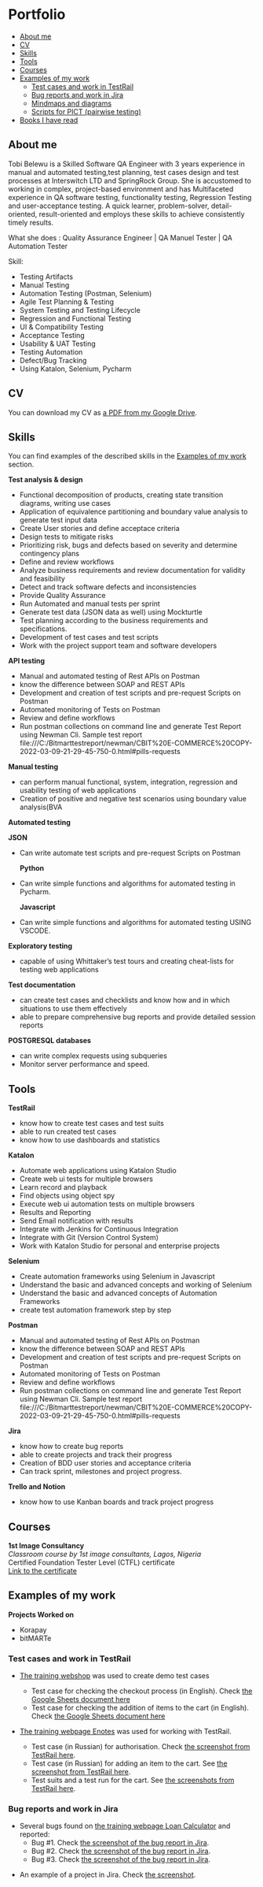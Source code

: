 # Portfolio
- [About me](#about-me)
- [CV](#cv)
- [Skills](#skills)
- [Tools](#tools)
- [Courses](#courses)
- [Examples of my work](#examples-of-my-work)
  * [Test cases and work in TestRail](#test-cases-and-work-in-testrail)
  * [Bug reports and work in Jira](#bug-reports-and-work-in-jira)
  * [Mindmaps and diagrams](#mindmaps-and-diagrams)
  * [Scripts for PICT (pairwise testing)](#scripts-for-pict-pairwise-testing)
- [Books I have read](#books-i-have-read)

## About me

Tobi Belewu is a Skilled Software QA Engineer with 3 years experience in manual and automated testing,test planning, test cases design and test processes at Interswitch LTD and SpringRock Group. She is accustomed to working in complex, project-based environment and has Multifaceted experience in QA software testing, functionality testing, Regression Testing and user-acceptance testing. A quick learner, problem-solver, detail-oriented, result-oriented and employs these skills to achieve consistently timely results.


What she does :
Quality Assurance Engineer | QA Manuel Tester | QA Automation Tester

Skill:
- Testing Artifacts
- Manual Testing
- Automation Testing (Postman, Selenium)
- Agile Test Planning & Testing
- System Testing and Testing Lifecycle
- Regression and Functional Testing
- UI & Compatibility Testing
- Acceptance Testing
- Usability & UAT Testing
- Testing Automation
- Defect/Bug Tracking
- Using Katalon, Selenium, Pycharm

## CV
You can download my CV as [a PDF from my Google Drive](https://drive.google.com/file/d/1ax3AydYyLBrYuuKdu-P_VAcjZaGZPogc/view?usp=sharing).

## Skills

You can find examples of the described skills in the [Examples of my work](#examples-of-my-work) section.

__Test analysis & design__
  * Functional decomposition of products, creating state transition diagrams, writing use cases
  * Application of equivalence partitioning and boundary value analysis to generate test input data
  * Create User stories and define acceptace criteria
  *	Design tests to mitigate risks
  *	Prioritizing risk, bugs and defects based on severity and determine contingency plans
  *	Define and review workflows
  *	Analyze business requirements and review documentation for validity and feasibility
  *	Detect and track software defects and inconsistencies
  *	Provide Quality Assurance
  *	Run Automated and manual tests per sprint
  *	Generate test data (JSON data as well) using Mockturtle
  *	Test planning according to the business requirements and specifications.
  *	Development of test cases and test scripts
  *	Work with the project support team and software developers


__API testing__
  * Manual and automated testing of Rest APIs on Postman
  * know the difference between SOAP and REST APIs
  * Development and creation of test scripts and pre-request Scripts on Postman
  * Automated monitoring of Tests on Postman
  * Review and define workflows
  * Run postman collections on command line and generate Test Report using Newman Cli. Sample test report file:///C:/Bitmarttestreport/newman/CBIT%20E-COMMERCE%20COPY-2022-03-09-21-29-45-750-0.html#pills-requests

__Manual testing__
  * can perform manual functional, system, integration, regression and usability testing of web applications
  * Creation of positive and negative test scenarios using boundary value analysis(BVA
  
__Automated testing__

   __JSON__
  * Can write automate test scripts and pre-request Scripts on Postman

    __Python__
  * Can write simple functions and algorithms for automated testing in Pycharm.

    __Javascript__
  * Can write simple functions and algorithms for automated testing USING VSCODE.


__Exploratory testing__
  * capable of using Whittaker’s test tours and creating cheat-lists for testing web applications

__Test documentation__
  * can create test cases and checklists and know how and in which situations to use them effectively
  * able to prepare comprehensive bug reports and provide detailed session reports

__POSTGRESQL databases__
  * can write complex requests using subqueries
  * Monitor server performance and speed.


## Tools

__TestRail__
  * know how to create test cases and test suits
  * able to run created test cases
  * know how to use dashboards and statistics

__Katalon__
  * Automate web applications using Katalon Studio
  * Create web ui tests for multiple browsers
  * Learn record and playback
  * Find objects using object spy
  * Execute web ui automation tests on multiple browsers
  * Results and Reporting
  * Send Email notification with results
  * Integrate with Jenkins for Continuous Integration
  * Integrate with Git (Version Control System)
  * Work with Katalon Studio for personal and enterprise projects

__Selenium__
  * Create automation frameworks using Selenium in Javascript
  * Understand the basic and advanced concepts and working of Selenium
  * Understand the basic and advanced  concepts of Automation Frameworks
  * create test automation framework step by step
 
 __Postman__
  * Manual and automated testing of Rest APIs on Postman
  * know the difference between SOAP and REST APIs
  * Development and creation of test scripts and pre-request Scripts on Postman
  * Automated monitoring of Tests on Postman
  * Review and define workflows
  * Run postman collections on command line and generate Test Report using Newman Cli. Sample test report file:///C:/Bitmarttestreport/newman/CBIT%20E-COMMERCE%20COPY-2022-03-09-21-29-45-750-0.html#pills-requests
 
__Jira__
  * know how to create bug reports
  * able to create projects and track their progress
  * Creation of BDD user stories and acceptance criteria
  * Can track sprint, milestones and project progress.

__Trello and Notion__
  * know how to use Kanban boards and track project progress


## Courses

__1st Image Consultancy__  
*Classroom course by 1st image consultants, Lagos, Nigeria*  
Certified Foundation Tester Level (CTFL) certificate  
[Link to the certificate](https://drive.google.com/file/d/1VqoIR_6oUZ1LAFExePTW0-8dLk-ZoDoQ/view?usp=sharing)

## Examples of my work

__Projects Worked on__  

  * Korapay
  * bitMARTe

### Test cases and work in TestRail

- [The training webshop](http://automationpractice.com/) was used to create demo test cases
  * Test case for checking the checkout process (in English). Check [the Google Sheets document here](https://docs.google.com/spreadsheets/d/1NpgiyQr2mx2YKddbXOFi7YygWE_jUve3spzscLkpTuY/edit?usp=sharing)
  * Test case for checking the addition of items to the cart (in English). Check [the Google Sheets document here](https://docs.google.com/spreadsheets/d/1PTc-aPCKWBm4B3aaTPsvJ5wgW0P-KkpvaclZAbQzTZY/edit#gid=0)

- [The training webpage Enotes](https://enotes.pointschool.ruin) was used for working with TestRail.
  * Test case (in Russian) for authorisation. Check [the screenshot from TestRail here](https://drive.google.com/file/d/1X9q5h3NKLI7NZpoU-gaHwSrYq_KQtDsl/view?usp=sharing).
  * Test case (in Russian) for adding an item to the cart. See [the screenshot from TestRail here](https://drive.google.com/file/d/1L74DBG62BRnl45WuVYsuR3RoYU4KZHrI/view?usp=sharing).
  * Test suits and a test run for the cart. See [the screenshots from TestRail here](https://drive.google.com/file/d/1imQyEHdDE9FCWtnnPZurh0J9QMTWrS3l/view?usp=sharing).


### Bug reports and work in Jira

- Several bugs found on [the training webpage Loan Calculator](http://creditcalculator.pointschool.ru) and reported:
  * Bug #1. Check [the screenshot of the bug report in Jira](https://drive.google.com/file/d/1Ypqw992_r6YgXNdqslH1FVW3Y33sT6ip/view?usp=sharing).
  * Bug #2. Check [the screenshot of the bug report in Jira](https://drive.google.com/file/d/15KB2fIqWO4uIUbAMejk8ZZrkpPfJzz1m/view?usp=sharing).
  * Bug #3. Check [the screenshot of the bug report in Jira](https://drive.google.com/file/d/1Qn_Fe5gwdEQ-f4PKpg115CZaWl3_N705/view?usp=sharing).
* An example of a project in Jira. Check [the screenshot](https://drive.google.com/file/d/1uN7R4SGWYZ0zn45id8_CeSzs4sn68BWq/view?usp=sharing).


